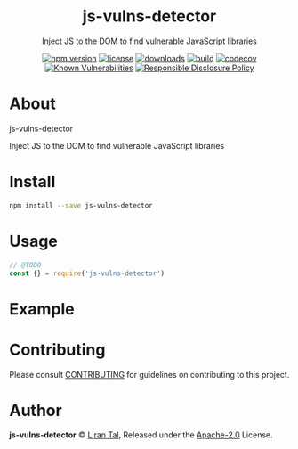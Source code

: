 <p align="center"><h1 align="center">
  js-vulns-detector
</h1>

<p align="center">
  Inject JS to the DOM to find vulnerable JavaScript libraries
</p>

<p align="center">
  <a href="https://www.npmjs.org/package/js-vulns-detector"><img src="https://badgen.net/npm/v/js-vulns-detector" alt="npm version"/></a>
  <a href="https://www.npmjs.org/package/js-vulns-detector"><img src="https://badgen.net/npm/license/js-vulns-detector" alt="license"/></a>
  <a href="https://www.npmjs.org/package/js-vulns-detector"><img src="https://badgen.net/npm/dt/js-vulns-detector" alt="downloads"/></a>
  <a href="https://travis-ci.org/lirantal/js-vulns-detector"><img src="https://badgen.net/travis/lirantal/js-vulns-detector" alt="build"/></a>
  <a href="https://codecov.io/gh/lirantal/js-vulns-detector"><img src="https://badgen.net/codecov/c/github/lirantal/js-vulns-detector" alt="codecov"/></a>
  <a href="https://snyk.io/test/github/lirantal/js-vulns-detector"><img src="https://snyk.io/test/github/lirantal/js-vulns-detector/badge.svg" alt="Known Vulnerabilities"/></a>
  <a href="./SECURITY.md"><img src="https://img.shields.io/badge/Security-Responsible%20Disclosure-yellow.svg" alt="Responsible Disclosure Policy" /></a>
</p>

# About

js-vulns-detector

Inject JS to the DOM to find vulnerable JavaScript libraries

# Install

```bash
npm install --save js-vulns-detector
```

# Usage

```js
// @TODO
const {} = require('js-vulns-detector')
```

# Example

<!-- TODO -->

# Contributing

Please consult [CONTRIBUTING](./CONTRIBUTING.md) for guidelines on contributing to this project.

# Author

**js-vulns-detector** © [Liran Tal](https://github.com/lirantal), Released under the [Apache-2.0](./LICENSE) License.
